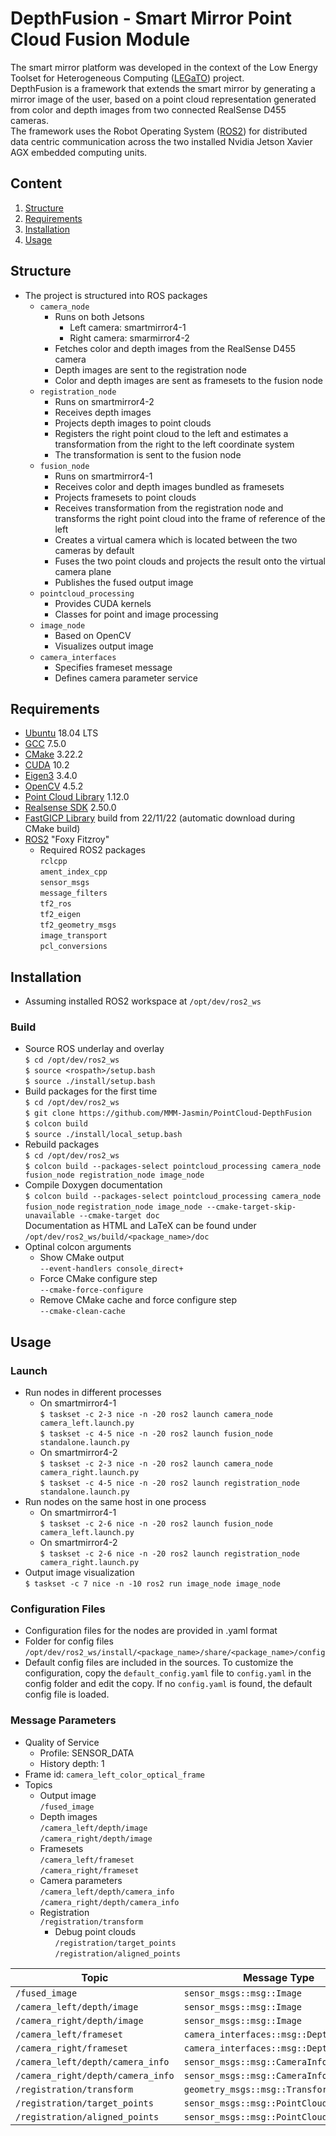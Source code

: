 # DepthFusion - Smart Mirror Point Cloud Fusion Module
The smart mirror platform was developed in the context of the Low Energy Toolset for Heterogeneous Computing ([LEGaTO](https://github.com/LEGaTO-SmartMirror)) project.  
DepthFusion is a framework that extends the smart mirror by generating a mirror image of the user, based on a point cloud representation generated from color and depth images from two connected RealSense D455 cameras.  
The framework uses the Robot Operating System ([ROS2](https://docs.ros.org/en/foxy/index.html)) for distributed data centric communication across the two installed Nvidia Jetson Xavier AGX embedded computing units.

## Content
1. [Structure](#structure)
2. [Requirements](#requirements)
3. [Installation](#installation)
4. [Usage](#usage)

## Structure
- The project is structured into ROS packages
	- `camera_node`  
		- Runs on both Jetsons  
			- Left camera: smartmirror4-1  
			- Right camera: smarmirror4-2  
		- Fetches color and depth images from the RealSense D455 camera  
		- Depth images are sent to the registration node  
		- Color and depth images are sent as framesets to the fusion node  
	- `registration_node`  
		- Runs on smartmirror4-2
		- Receives depth images
		- Projects depth images to point clouds
		- Registers the right point cloud to the left and estimates a transformation from the right to the left coordinate system
		- The transformation is sent to the fusion node
	- `fusion_node`  
		- Runs on smartmirror4-1
		- Receives color and depth images bundled as framesets
		- Projects framesets to point clouds
		- Receives transformation from the registration node and transforms the right point cloud into the frame of reference of the left
		- Creates a virtual camera which is located between the two cameras by default
		- Fuses the two point clouds and projects the result onto the virtual camera plane
		- Publishes the fused output image
	- `pointcloud_processing`  
		- Provides CUDA kernels
		- Classes for point and image processing
	- `image_node`  
		- Based on OpenCV
		- Visualizes output image
	- `camera_interfaces`  
		- Specifies frameset message
		- Defines camera parameter service

## Requirements
- [Ubuntu](https://ubuntu.com) 18.04 LTS
- [GCC](https://gcc.gnu.org) 7.5.0
- [CMake](https://cmake.org) 3.22.2
- [CUDA](https://developer.nvidia.com/cuda-toolkit) 10.2
- [Eigen3](https://eigen.tuxfamily.org) 3.4.0
- [OpenCV](https://opencv.org) 4.5.2
- [Point Cloud Library](https://github.com/PointCloudLibrary/pcl.git) 1.12.0
- [Realsense SDK](https://github.com/IntelRealSense/librealsense.git) 2.50.0
- [FastGICP Library](https://github.com/SMRT-AIST/fast_gicp.git) build from 22/11/22 (automatic download during CMake build)
- [ROS2](https://docs.ros.org/en/foxy/Installation.html) "Foxy Fitzroy"
	- Required ROS2 packages  
		`rclcpp`  
		`ament_index_cpp`  
		`sensor_msgs`  
		`message_filters`  
		`tf2_ros`  
		`tf2_eigen`  
		`tf2_geometry_msgs`  
		`image_transport`  
		`pcl_conversions`  


## Installation
- Assuming installed ROS2 workspace at `/opt/dev/ros2_ws`  

### Build
- Source ROS underlay and overlay  
`$ cd /opt/dev/ros2_ws`  
`$ source <rospath>/setup.bash`  
`$ source ./install/setup.bash`  
- Build packages for the first time  
`$ cd /opt/dev/ros2_ws`  
`$ git clone https://github.com/MMM-Jasmin/PointCloud-DepthFusion`  
`$ colcon build`  
`$ source ./install/local_setup.bash`  
- Rebuild packages  
`$ cd /opt/dev/ros2_ws`  
`$ colcon build --packages-select pointcloud_processing camera_node fusion_node registration_node image_node`  
- Compile Doxygen documentation  
`$ colcon build --packages-select pointcloud_processing camera_node fusion_node`   `registration_node image_node --cmake-target-skip-unavailable --cmake-target doc`  
Documentation as HTML and LaTeX can be found under  
`/opt/dev/ros2_ws/build/<package_name>/doc`  
- Optinal colcon arguments  
	- Show CMake output  
	`--event-handlers console_direct+`  
	- Force CMake configure step  
	`--cmake-force-configure`  
	- Remove CMake cache and force configure step  
	`--cmake-clean-cache`

## Usage

### Launch
- Run nodes in different processes  
	- On smartmirror4-1  
	`$ taskset -c 2-3 nice -n -20 ros2 launch camera_node camera_left.launch.py`  
	`$ taskset -c 4-5 nice -n -20 ros2 launch fusion_node standalone.launch.py`  
	- On smartmirror4-2  
	`$ taskset -c 2-3 nice -n -20 ros2 launch camera_node camera_right.launch.py`  
	`$ taskset -c 4-5 nice -n -20 ros2 launch registration_node standalone.launch.py`  
- Run nodes on the same host in one process  
	- On smartmirror4-1  
	`$ taskset -c 2-6 nice -n -20 ros2 launch fusion_node camera_left.launch.py`  
	- On smartmirror4-2  
	`$ taskset -c 2-6 nice -n -20 ros2 launch registration_node camera_right.launch.py`  
- Output image visualization  
`$ taskset -c 7 nice -n -10 ros2 run image_node image_node`  


### Configuration Files
- Configuration files for the nodes are provided in .yaml format  
- Folder for config files  
`/opt/dev/ros2_ws/install/<package_name>/share/<package_name>/config`  
- Default config files are included in the sources. To customize the configuration, copy the `default_config.yaml` file to `config.yaml` in the config folder and edit the copy. If no `config.yaml` is found, the default config file is loaded.  

### Message Parameters
- Quality of Service  
	- Profile: SENSOR_DATA  
	- History depth: 1
- Frame id: `camera_left_color_optical_frame`  
- Topics
	- Output image  
	`/fused_image`  
	- Depth images  
	`/camera_left/depth/image`  
	`/camera_right/depth/image`  
	- Framesets  
	`/camera_left/frameset`  
	`/camera_right/frameset`  
	- Camera parameters  
	`/camera_left/depth/camera_info`  
	`/camera_right/depth/camera_info`  
	- Registration  
	`/registration/transform`  
		- Debug point clouds  
		`/registration/target_points`  
		`/registration/aligned_points`  
	
| Topic | Message Type |  
| ----------- | ----------- |  
| `/fused_image` | `sensor_msgs::msg::Image` |  
| `/camera_left/depth/image` | `sensor_msgs::msg::Image` |  
| `/camera_right/depth/image` | `sensor_msgs::msg::Image` |  
| `/camera_left/frameset` | `camera_interfaces::msg::DepthFrameset` |  
| `/camera_right/frameset` | `camera_interfaces::msg::DepthFrameset` |  
| `/camera_left/depth/camera_info` | `sensor_msgs::msg::CameraInfo` |  
| `/camera_right/depth/camera_info` | `sensor_msgs::msg::CameraInfo` |  
| `/registration/transform` | `geometry_msgs::msg::TransformStamped` |  
| `/registration/target_points` | `sensor_msgs::msg::PointCloud2` |  
| `/registration/aligned_points` | `sensor_msgs::msg::PointCloud2` |  

